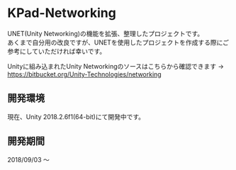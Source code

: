 # KPad-Networking
UNET(Unity Networking)の機能を拡張、整理したプロジェクトです。  
あくまで自分用の改良ですが、UNETを使用したプロジェクトを作成する際にご参考にしていただければ幸いです。  
  
Unityに組み込まれたUnity Networkingのソースはこちらから確認できます → https://bitbucket.org/Unity-Technologies/networking  
  
## 開発環境
現在、Unity 2018.2.6f1(64-bit)にて開発中です。  
  
## 開発期間
2018/09/03 ～  
  